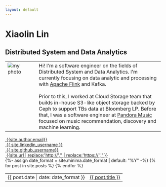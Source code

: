 ```yaml
---
layout: default
---
```


<h1 class="post-title p-name" itemprop="name headline">Xiaolin Lin</h1>

## Distributed System and Data Analytics

<table style='table-layout:fixed; border:none; border-collapse:collapse; cellspacing:0; cellpadding:0'>
<tr>
<td width="20%" style='border:none; vertical-align: top;'> <img src="{{site.photo}}" alt="my photo" /> </td>
<td style="border:none">
Hi! I'm a software engineer on the fields of Distributed System and Data Analytics. I'm currently focusing on data analytic and processing with <a href="https://flink.apache.org/">Apache Flink</a> and Kafka. <br/><br/> Prior to this, I worked at Cloud Storage team that builds in-house S3-like object storage backed by Ceph to support TBs data at Bloomberg LP. Before that, I was a software engineer at <a href="https://www.pandora.com/">Pandora Music</a> focused on music recommendation, discovery and machine learning.
</td>
</tr></table> 

<!-- CSS of table defined in _includes/head.html -->
<div class="Rtable Rtable--3cols Rtable--collapse">
  <!-- <div class="Rtable-cell"> <a href="{{site.resume}}"><i class="far fa-file">&nbsp;</i>resume</a> </div> -->
  <div class="Rtable-cell"> <a href="mailto:{{ site.author.email }}?subject=Hello"><i class="far fa-envelope" title="Email">&nbsp;</i>{{site.author.email}}</a> </div>
  <div class="Rtable-cell"> <a href="https://www.linkedin.com/in/{{ site.linkedin_username }}"> <i class="fab fa-linkedin" >&nbsp;</i>{{ site.linkedin_username }}</a> </div>
  <div class="Rtable-cell"> <a href="https://github.com/{{ site.github_username }}"><i class="fab fa-fw fa-github" >&nbsp;</i>{{ site.github_username}}</a> </div>
  <div class="Rtable-cell"> <a href="{{ site.url }}"><i class="fas fa-mouse-pointer">&nbsp;</i>{{site.url | replace:'http://','' | replace:'https://','' }}</a> </div>
</div>



<table style='border:none; border-collapse:collapse; cellspacing:0; cellpadding:0'>
{%- assign date_format = site.minima.date_format | default: "%Y" -%}
{% for post in site.posts %}
<tr>
<td class="align-top" style="border:none">
{{ post.date | date: date_format }}
</td>
<td class="align-top" style="border:none">
<a href="{{ post.url }}">{{ post.title }}</a>
</td>
</tr>
{% endfor %}
</table>
